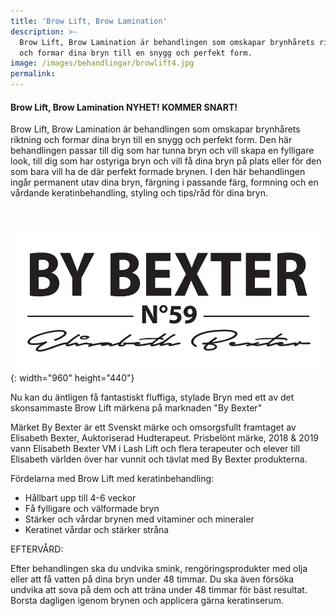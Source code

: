 ```yaml
---
title: 'Brow Lift, Brow Lamination'
description: >-
  Brow Lift, Brow Lamination är behandlingen som omskapar brynhårets riktning
  och formar dina bryn till en snygg och perfekt form.
image: /images/behandlingar/browlift4.jpg
permalink:
---
```


#### Brow Lift, Brow Lamination NYHET\! KOMMER SNART\!

Brow Lift, Brow Lamination är behandlingen som omskapar brynh&aring;rets riktning och formar dina bryn till en snygg och perfekt form. Den här behandlingen passar till dig som har tunna bryn och vill skapa en fylligare look, till dig som har ostyriga bryn och vill f&aring; dina bryn p&aring; plats eller för den som bara vill ha de där perfekt formade brynen. I den här behandlingen ing&aring;r permanent utav dina bryn, färgning i passande färg, formning och en v&aring;rdande keratinbehandling, styling och tips/r&aring;d för dina bryn.

&nbsp;

![](/images/behandlingar/bybexter-2.jpg){: width="960" height="440"}

Nu kan du äntligen f&aring; fantastiskt fluffiga, stylade Bryn med ett av det skonsammaste Brow Lift märkena p&aring; marknaden "By Bexter"

Märket By Bexter är ett Svenskt märke och omsorgsfullt framtaget av Elisabeth Bexter, Auktoriserad Hudterapeut. Prisbelönt märke, 2018 & 2019 vann Elisabeth Bexter VM i Lash Lift och flera terapeuter och elever till Elisabeth världen över har vunnit och tävlat med By Bexter produkterna.

Fördelarna med Brow Lift med keratinbehandling:

* H&aring;llbart upp till 4-6 veckor&nbsp;
* F&aring; fylligare och välformade bryn&nbsp;
* Stärker och v&aring;rdar brynen med vitaminer och mineraler
* Keratinet v&aring;rdar och stärker str&aring;na&nbsp;

EFTERV&Aring;RD:

Efter behandlingen ska du undvika smink, rengöringsprodukter med olja eller att f&aring; vatten p&aring; dina bryn under 48 timmar. Du ska även försöka undvika att sova p&aring; dem och att träna under 48 timmar för bäst resultat. Borsta dagligen igenom brynen och applicera gärna keratinserum.